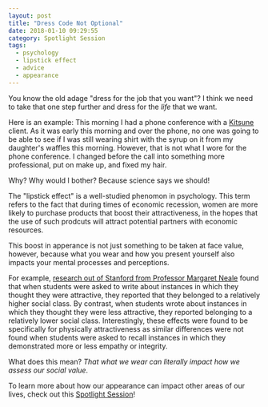 ```yaml
---
layout: post
title: "Dress Code Not Optional"
date: 2018-01-10 09:29:55
category: Spotlight Session
tags:
  - psychology
  - lipstick effect
  - advice
  - appearance
---
```


You know the old adage "dress for the job that you want"? I think we need to take that one step further and dress for the *life* that we want.

Here is an example: This morning I had a phone conference with a [Kitsune](https://www.kitsuneanalytics.com/) client. As it was early this morning and over the phone, no one was going to be able to see if I was still wearing shirt with the syrup on it from my daughter's waffles this morning. However, that is not what I wore for the phone conference. I changed before the call into something more professional, put on make up, and fixed my hair.

Why? Why would I bother? Because science says we should!

The "lipstick effect" is a well-studied phenomon in psychology. This term refers to the fact that during times of economic recession, women are more likely to purchase products that boost their attractiveness, in the hopes that the use of such prodcuts will attract potential partners with economic resources. 

This boost in apperance is not just something to be taken at face value, however, because what you wear and how you present yourself also impacts your mental processes and perceptions.

For example, [research out of Stanford from Professor Margaret Neale](https://www.huffingtonpost.com/margaret-neale/how-your-appearance-is-affecting_b_5628517.html) found that when students were asked to write about instances in which they thought they were attractive, they reported that they belonged to a relatively higher social class. By contrast, when students wrote about instances in which they thought they were less attractive, they reported belonging to a relatively lower social class. Interestingly, these effects were found to be specifically for physically attractiveness as similar differences were not found when students were asked to recall instances in which they demonstrated more or less empathy or integrity. 

What does this mean? *That what we wear can literally impact how we assess our social value*.

To learn more about how our appearance can impact other areas of our lives, check out this [Spotlight Session](https://www.youtube.com/watch?v=2CoW3ACvjA4&t=1s)!